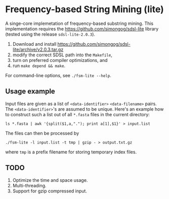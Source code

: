 Frequency-based String Mining (lite)
===

A singe-core implemetation of frequency-based substring mining. This
implementation requires the https://github.com/simongog/sdsl-lite
library (tested using the release `sdsl-lite-2.0.3`).

1. Download and install https://github.com/simongog/sdsl-lite/archive/v2.0.3.tar.gz
2. modify the correct SDSL path into the `Makefile`,
3. turn on preferred compiler optimizations, and
4. run `make depend && make`.

For command-line options, see `./fsm-lite --help`.

Usage example
---

Input files are given as a list of `<data-identifier>` `<data-filename>` pairs. The `<data-identifier>`'s are assumed to be unique. Here's an example how to construct such a list out of all `*.fasta` files in the current directory:

  `ls *.fasta | awk '{split($1,a,"."); print a[1],$1}' > input.list` 

The files can then be processed by 

  `./fsm-lite -l input.list -t tmp | gzip - > output.txt.gz`

where `tmp` is a prefix filename for storing temporary index files.

TODO
---
1. Optimize the time and space usage.
2. Multi-threading.
3. Support for gzip compressed input.
